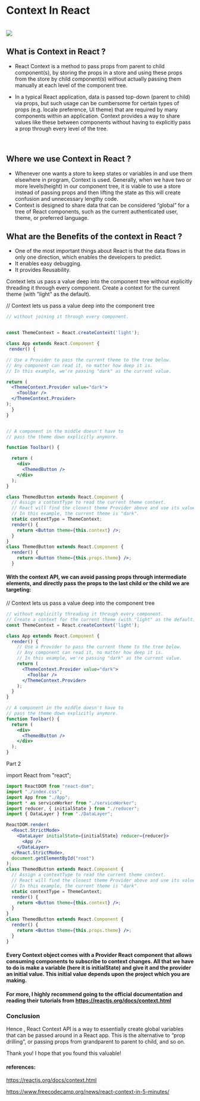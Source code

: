 # **Context In React**
<br>

<img src="https://miro.medium.com/max/1400/1*Yo1nkzOAMihE8Ia5O411PQ.jpeg">

<br>

## **What is Context in React ?**

* React Context is a method to pass props from parent to child component(s), by storing the props in a store and using these props from the store by child component(s) without actually passing them manually at each level of the component tree.

* In a typical React application, data is passed top-down (parent to child) via props, but such usage can be cumbersome for certain types of props (e.g. locale preference, UI theme) that are required by many components within an application. Context provides a way to share values like these between components without having to explicitly pass a prop through every level of the tree.
<br>

## **Where we use Context in React ?**
 
* Whenever one wants a store to keep states or variables in and use them elsewhere in program, Context is used. Generally, when we have two or more levels(height) in our component tree, it is viable to use a store instead of passing props and then lifting the state as this will create confusion and unnecessary lengthy code. 
* Context is designed to share data that can be considered “global” for a tree of React components, such as the current authenticated user, theme, or preferred language.

## **What are the Benefits of the context in React ?**

* One of the most important things about React is that the data flows in only one direction, which enables the developers to predict.
* It enables easy debugging.
* It provides Reusability.

Context lets us pass a value deep into the component tree without explicitly threading it through every component.
Create a context for the current theme (with "light" as the default).


// Context lets us pass a value deep into the component tree
```jsx
// without joining it through every component.


const ThemeContext = React.createContext('light');

class App extends React.Component {
 render() {

// Use a Provider to pass the current theme to the tree below.    
// Any component can read it, no matter how deep it is.    
// In this example, we're passing "dark" as the current value.

return (    
  <ThemeContext.Provider value="dark">      
    <Toolbar />        
  </ThemeContext.Provider>      
);    
  }
}


// A component in the middle doesn't have to
// pass the theme down explicitly anymore.

function Toolbar() {

  return (
    <div>
      <ThemedButton />
    </div>
  );
}

class ThemedButton extends React.Component {
  // Assign a contextType to read the current theme context.
  // React will find the closest theme Provider above and use its value.
  // In this example, the current theme is "dark".
  static contextType = ThemeContext;
  render() {
    return <Button theme={this.context} />;
  }
}
class ThemedButton extends React.Component {
  render() {
    return <Button theme={this.props.theme} />;
  }
  ```

#### With the context API, we can avoid passing props through intermediate elements, and directly pass the props to the last child or the child we are targeting:

 // Context lets us pass a value deep into the component tree
 ```jsx
 // without explicitly threading it through every component.
 // Create a context for the current theme (with "light" as the default).
 const ThemeContext = React.createContext('light');

 class App extends React.Component {
   render() {
     // Use a Provider to pass the current theme to the tree below.
     // Any component can read it, no matter how deep it is.
     // In this example, we're passing "dark" as the current value.
     return (
       <ThemeContext.Provider value="dark">
         <Toolbar />
       </ThemeContext.Provider>
     );
   }
 }

 // A component in the middle doesn't have to
 // pass the theme down explicitly anymore.
 function Toolbar() {
   return (
     <div>
       <ThemedButton />
     </div>
   );
 }
 ```
Part 2
      
 import React from "react";
 ```jsx 
 import ReactDOM from "react-dom";
 import "./index.css";
 import App from "./App";
 import * as serviceWorker from "./serviceWorker";
 import reducer, { initialState } from "./reducer";
 import { DataLayer } from "./DataLayer";

 ReactDOM.render(
   <React.StrictMode>
     <DataLayer initialState={initialState} reducer={reducer}>
       <App />
     </DataLayer>
   </React.StrictMode>,
   document.getElementById("root")
 );
 class ThemedButton extends React.Component {
   // Assign a contextType to read the current theme context.
   // React will find the closest theme Provider above and use its value.
   // In this example, the current theme is "dark".
   static contextType = ThemeContext;
   render() {
     return <Button theme={this.context} />;
   }
 }
 class ThemedButton extends React.Component {
   render() {
     return <Button theme={this.props.theme} />;
   }
 }
 ```



#### Every Context object comes with a Provider React component that allows consuming components to subscribe to context changes. All that we have to do is make a variable (here it is initialState) and give it and the provider an initial value. This initial value depends upon the project which you are making.
#### For more, I highly recommend going to the official documentation and reading their tutorials from https://reactjs.org/docs/context.html

### **Conclusion**

Hence , React Context API is a way to essentially create global variables that can be passed around in a React app. This is the alternative to “prop drilling”, or passing props from grandparent to parent to child, and so on.

Thank you! I hope that you found this valuable!

#### references:

https://reactjs.org/docs/context.html

https://www.freecodecamp.org/news/react-context-in-5-minutes/
